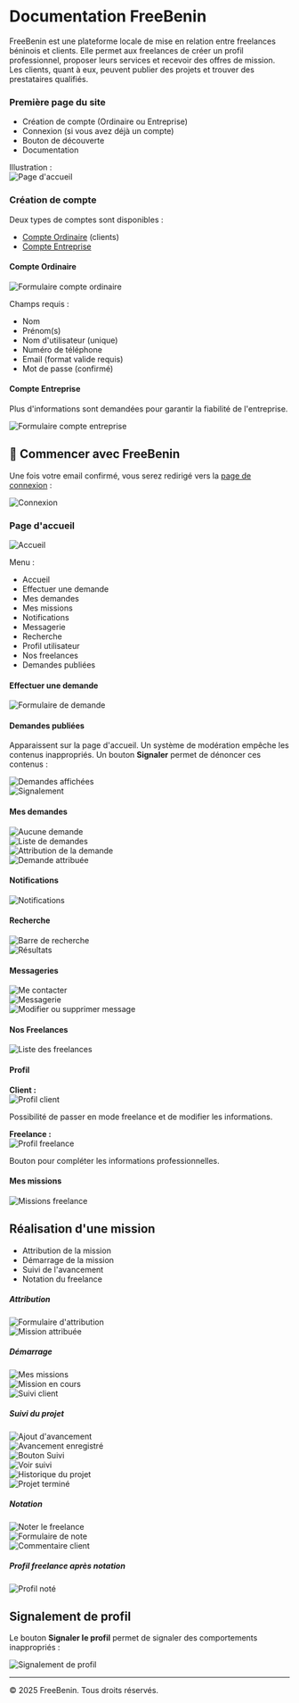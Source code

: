 # Documentation FreeBenin

FreeBenin est une plateforme locale de mise en relation entre freelances béninois et clients. Elle permet aux freelances de créer un profil professionnel, proposer leurs services et recevoir des offres de mission. Les clients, quant à eux, peuvent publier des projets et trouver des prestataires qualifiés.

### Première page du site

- Création de compte (Ordinaire ou Entreprise)
- Connexion (si vous avez déjà un compte)
- Bouton de découverte
- Documentation

Illustration :  
![Page d'accueil](photo/index.png)

### Création de compte

Deux types de comptes sont disponibles :

- [Compte Ordinaire](http://localhost/freelance_benin/front_projet_EDL/Creation_d_un_compte.php) (clients)
- [Compte Entreprise](http://localhost/freelance_benin/front_projet_EDL/compte_entreprise.php)

#### Compte Ordinaire

![Formulaire compte ordinaire](photo/compte%20ordinaire.png)

Champs requis :

- Nom
- Prénom(s)
- Nom d'utilisateur (unique)
- Numéro de téléphone
- Email (format valide requis)
- Mot de passe (confirmé)

#### Compte Entreprise

Plus d'informations sont demandées pour garantir la fiabilité de l'entreprise.

![Formulaire compte entreprise](photo/compte%20entreprise.png)

## 🚀 Commencer avec FreeBenin

Une fois votre email confirmé, vous serez redirigé vers la [page de connexion](http://localhost/freelance_benin/front_projet_EDL/Connexion.php) :

![Connexion](photo/connexion.png)

### Page d'accueil

![Accueil](photo/accueil.png)

Menu :

- Accueil
- Effectuer une demande
- Mes demandes
- Mes missions
- Notifications
- Messagerie
- Recherche
- Profil utilisateur
- Nos freelances
- Demandes publiées

#### Effectuer une demande

![Formulaire de demande](photo/demande.png)

#### Demandes publiées

Apparaissent sur la page d'accueil. Un système de modération empêche les contenus inappropriés. Un bouton **Signaler** permet de dénoncer ces contenus :

![Demandes affichées](photo/accueil%20avec%20des%20demandes.png)  
![Signalement](photo/signalement%20de%20la%20demande.png)

#### Mes demandes

![Aucune demande](photo/demande%20efectuees.png)  
![Liste de demandes](photo/demande%20efectuees%202.png)  
![Attribution de la demande](photo/demande%20efectuees%203.png)  
![Demande attribuée](photo/demande%20efectuees%204.png)

#### Notifications

![Notifications](photo/Notifications.png)

#### Recherche

![Barre de recherche](photo/barre%20de%20recherche.png)  
![Résultats](photo/recherche.png)

#### Messageries

![Me contacter](photo/me%20contacter.png)  
![Messagerie](photo/messagerie%203.png)  
![Modifier ou supprimer message](photo/messagerie%202.png)

#### Nos Freelances

![Liste des freelances](photo/nos%20freelancer.png)

#### Profil

**Client :**  
![Profil client](photo/profil.png)

Possibilité de passer en mode freelance et de modifier les informations.

**Freelance :**  
![Profil freelance](photo/freelancer%20profil.png)

Bouton pour compléter les informations professionnelles.

#### Mes missions

![Missions freelance](photo/Mes%20misson.png)

## Réalisation d'une mission

- Attribution de la mission
- Démarrage de la mission
- Suivi de l'avancement
- Notation du freelance

##### Attribution

![Formulaire d'attribution](photo/demande%20efectuees%203.png)  
![Mission attribuée](photo/demande%20efectuees%204.png)

##### Démarrage

![Mes missions](photo/missions.png)  
![Mission en cours](photo/demarrage.png)  
![Suivi client](photo/suivi.png)

##### Suivi du projet

![Ajout d'avancement](photo/suivi%203.png)  
![Avancement enregistré](photo/suivi%204.png)  
![Bouton Suivi](photo/suivi%205.png)  
![Voir suivi](photo/suivi%206.png)  
![Historique du projet](photo/historique.png)  
![Projet terminé](photo/historique%202.png)

##### Notation

![Noter le freelance](photo/historique%203.png)  
![Formulaire de note](photo/historique%204.png)  
![Commentaire client](photo/historique%205.png)

##### Profil freelance après notation

![Profil noté](photo/profil%20freelancer%202.png)

## Signalement de profil

Le bouton **Signaler le profil** permet de signaler des comportements inappropriés :

![Signalement de profil](photo/signalement%20du%20profil.png)

---

© 2025 FreeBenin. Tous droits réservés.
